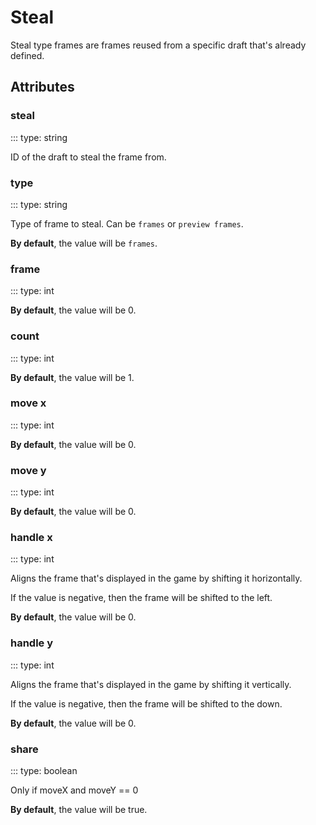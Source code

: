 # Steal

Steal type frames are frames reused from a specific draft that's already defined.

## Attributes

### steal
::: type: string

ID of the draft to steal the frame from.

### type
::: type: string

Type of frame to steal. Can be `frames` or `preview frames`.

**By default**, the value will be `frames`.

### frame
::: type: int

**By default**, the value will be 0.

### count
::: type: int

**By default**, the value will be 1.

### move x
::: type: int

**By default**, the value will be 0.

### move y
::: type: int

**By default**, the value will be 0.

### handle x
::: type: int

Aligns the frame that's displayed in the game by shifting it horizontally.

If the value is negative, then the frame will be shifted to the left.

**By default**, the value will be 0.

### handle y
::: type: int

Aligns the frame that's displayed in the game by shifting it vertically.

If the value is negative, then the frame will be shifted to the down.

**By default**, the value will be 0.

### share
::: type: boolean

Only if moveX and moveY == 0

**By default**, the value will be true.
